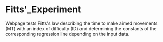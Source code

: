 # Fitts'_Experiment
Webpage tests Fitts's law describing the time to make aimed movements (MT) with an index of difficulty (ID) and determining the constants of the corresponding regression line depending on the input data.
